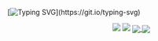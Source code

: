 [![Typing SVG](https://readme-typing-svg.herokuapp.com?font=Fira+Code&duration=2000&pause=300&color=1FF773&multiline=true&&repeat=false&width=500&height=180&lines=Hello%2C+my+name+is+Guilherme+Mendes;%E2%97%BE+24+years+old;%F0%9F%93%8C+S%C3%A3o+Jo%C3%A3o+da+Boa+Vista+-+SP%2C+Brasil;)](https://git.io/typing-svg)

<!--📊STATSGRAPH / 🌐WEBSITE: https://github.com/anuraghazra/github-readme-stats -->
<p align="center">
<img src="https://github-readme-stats.vercel.app/api?username=eusmemo&show_icons=true&theme=merko">

<!--📙LANGUAGES / 🌐WEBSITE: https://github.com/anuraghazra/github-readme-stats -->
<img src="https://github-readme-stats.vercel.app/api/top-langs/?username=eusmemo&layout=compact&theme=merko">

  
<a href="https://github.com/anuraghazra/github-readme-stats">
  <img align="center" src="https://github-readme-stats.vercel.app/api/pin/?username=anuraghazra&repo=github-readme-stats" />
</a>
<a href="https://github.com/anuraghazra/convoychat">
  <img align="center" src="https://github-readme-stats.vercel.app/api/pin/?username=anuraghazra&repo=convoychat" />
</a>
